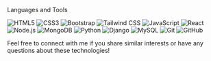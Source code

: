 
Languages and Tools


![HTML5](https://img.icons8.com/color/48/000000/html-5.png) 
![CSS3](https://img.icons8.com/color/48/000000/css3.png) 
![Bootstrap](https://img.icons8.com/color/48/000000/bootstrap.png)
![Tailwind CSS](https://img.icons8.com/color/48/000000/tailwindcss.png)
![JavaScript](https://img.icons8.com/color/48/000000/javascript.png)
![React](https://img.icons8.com/plasticine/48/000000/react.png)
![Node.js](https://img.icons8.com/color/48/000000/nodejs.png)
![MongoDB](https://img.icons8.com/color/48/000000/mongodb.png)
![Python](https://img.icons8.com/color/48/000000/python.png)
![Django](https://img.icons8.com/color/48/000000/django.png)
![MySQL](https://img.icons8.com/color/48/000000/mysql.png)
![Git](https://img.icons8.com/color/48/000000/git.png)
![GitHub](https://img.icons8.com/ios-filled/50/000000/github.png)

Feel free to connect with me if you share similar interests or have any questions about these technologies!

